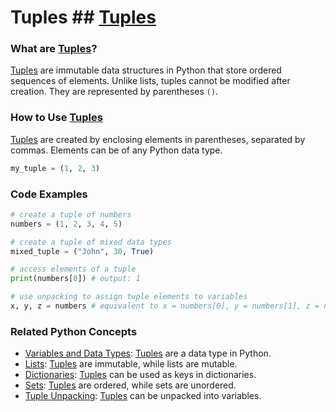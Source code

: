 # Tuples ## [Tuples](./../tuples/)

### What are [Tuples](./../tuples/)?
 [Tuples](./../tuples/) are immutable data structures in Python that store ordered sequences of elements. Unlike lists, tuples cannot be modified after creation. They are represented by parentheses `()`.

### How to Use [Tuples](./../tuples/)
 [Tuples](./../tuples/) are created by enclosing elements in parentheses, separated by commas. Elements can be of any Python data type.

```python
my_tuple = (1, 2, 3)
```

### Code Examples
```python
# create a tuple of numbers
numbers = (1, 2, 3, 4, 5)

# create a tuple of mixed data types
mixed_tuple = ("John", 30, True)

# access elements of a tuple
print(numbers[0]) # output: 1

# use unpacking to assign tuple elements to variables
x, y, z = numbers # equivalent to x = numbers[0], y = numbers[1], z = numbers[2]
```

### Related Python Concepts

- [Variables and Data Types](./../variables-and-data-types/): [Tuples](./../tuples/) are a data type in Python.
- [Lists](./../lists/): [Tuples](./../tuples/) are immutable, while lists are mutable.
- [Dictionaries](./../dictionaries/): [Tuples](./../tuples/) can be used as keys in dictionaries.
- [Sets](./../sets/): [Tuples](./../tuples/) are ordered, while sets are unordered.
- [Tuple Unpacking](./../tuple-unpacking/): [Tuples](./../tuples/) can be unpacked into variables.